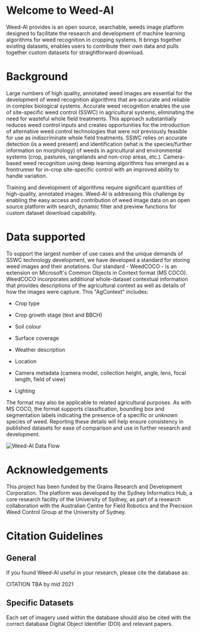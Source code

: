 # Welcome to Weed-AI

Weed-AI provides is an open source, searchable, weeds image platform designed to facilitate the research and development of machine learning algorithms for weed recognition in cropping systems.
It brings together existing datasets, enables users to contribute their own data and pulls together custom datasets for straightforward download. 

# Background 

Large numbers of high quality, annotated weed images are essential for the development of weed recognition algorithms that are accurate and reliable in complex biological systems.
Accurate weed recognition enables the use of site-specific weed control (SSWC) in agricultural systems, eliminating the need for wasteful whole field treatments.
This approach substantially reduces weed control inputs and creates opportunities for the introduction of alternative weed control technologies that were not previously feasible for use as indiscriminate whole field treatments.
SSWC relies on accurate detection (is a weed present) and identification (what is the species/further information on morphology) of weeds in agricultural and environmental systems (crop, pastures, rangelands and non-crop areas, etc.).
Camera-based weed recognition using deep learning algorithms has emerged as a frontrunner for in-crop site-specific control with an improved ability to handle variation.

Training and development of algorithms require significant quantities of high-quality, annotated images.
Weed-AI is addressing this challenge by enabling the easy access and contribution of weed image data on an open source platform with search, dynamic filter and preview functions for custom dataset download capability. 

# Data supported 

To support the largest number of use cases and the unique demands of SSWC technology development, we have developed a standard for storing weed images and their anotations. 
Our standard - WeedCOCO - is an extension on Microsoft's Common Objects in Context format (MS COCO). 
WeedCOCO incorporates additional whole-dataset contextual information that provides descriptions of the agricultural context as well as details of how the images were capture.
This "AgContext" includes:

- Crop type 

- Crop growth stage (text and BBCH) 

- Soil colour 

- Surface coverage 

- Weather description 

- Location 

- Camera metadata (camera model, collection height, angle, lens, focal length, field of view) 

- Lighting  

The format may also be applicable to related agricultural purposes.
As with MS COCO, the format supports classification, bounding box and segmentation labels indicating the presence of a specific or unknown species of weed.
Reporting these details will help ensure consistency in published datasets for ease of comparison and use in further research and development.


![Weed-AI Data Flow](weed-AI-data-flow-diagram.png)

# Acknowledgements 

This project has been funded by the Grains Research and Development Corporation.
The platform was developed by the Sydney Informatics Hub, a core research facility of the University of Sydney, as part of a research collaboration with the Australian Centre for Field Robotics and the Precision Weed Control Group at the University of Sydney.

# Citation Guidelines 

## General 

If you found Weed-AI useful in your research, please cite the database as: 

CITATION TBA by mid 2021

## Specific Datasets 

Each set of imagery used within the database should also be cited with the correct database Digital Object Identifier (DOI) and relevant papers. 
